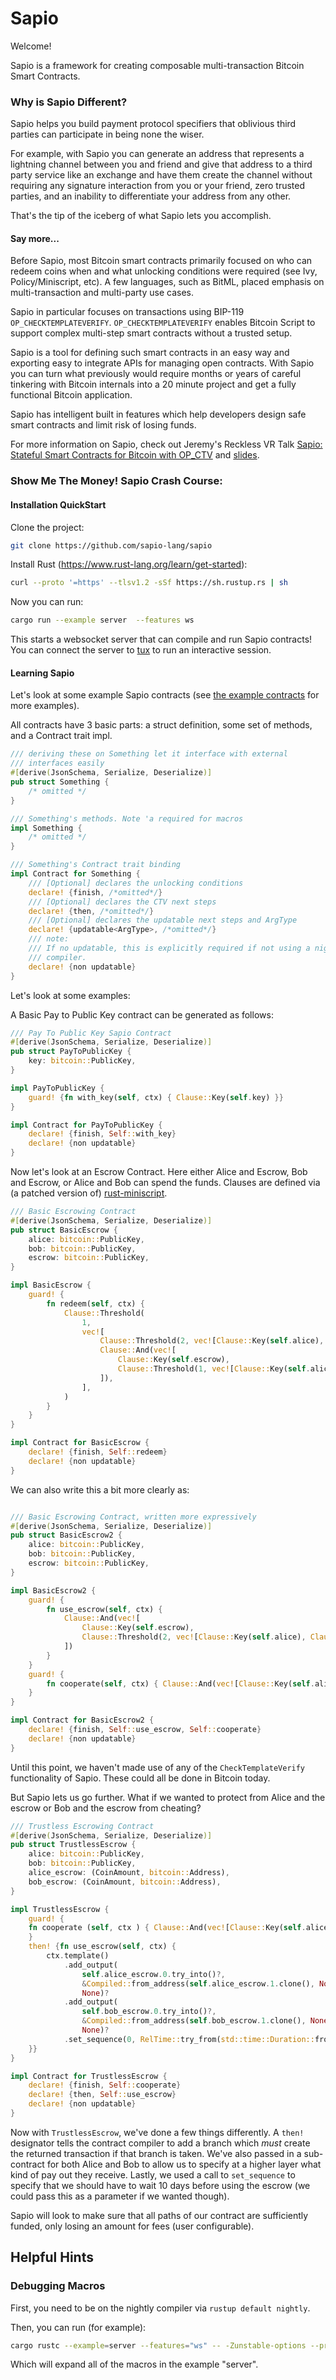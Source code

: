 # Sapio

Welcome!

Sapio is a framework for creating composable multi-transaction Bitcoin Smart Contracts.

### Why is Sapio Different?
Sapio helps you build payment protocol specifiers that oblivious third parties
can participate in being none the wiser.

For example, with Sapio you can generate an address that represents a lightning
channel between you and friend and give that address to a third party service
like an exchange and have them create the channel without requiring any
signature interaction from you or your friend, zero trusted parties, and an
inability to differentiate your address from any other.

That's the tip of the iceberg of what Sapio lets you accomplish.


#### Say more...
Before Sapio, most Bitcoin smart contracts primarily focused on who can redeem
coins when and what unlocking conditions were required (see Ivy,
Policy/Miniscript, etc). A few languages, such as BitML, placed emphasis on
multi-transaction and multi-party use cases.

Sapio in particular focuses on transactions using BIP-119
`OP_CHECKTEMPLATEVERIFY`. `OP_CHECKTEMPLATEVERIFY` enables Bitcoin Script to support
complex multi-step smart contracts without a trusted setup.

Sapio is a tool for defining such smart contracts in an easy way and exporting
easy to integrate APIs for managing open contracts. With Sapio you can turn what
previously would require months or years of careful tinkering with Bitcoin
internals into a 20 minute project and get a fully functional Bitcoin
application.

Sapio has intelligent built in features which help developers design safe smart
contracts and limit risk of losing funds.

For more information on Sapio, check out Jeremy's Reckless VR Talk [Sapio: Stateful Smart Contracts
for Bitcoin with OP_CTV](https://www.youtube.com/watch?v=4vDuttlImPc) and
[slides](https://docs.google.com/presentation/d/1X4AGNXJ5yCeHRrf5sa9DarWfDyEkm6fFUlrcIRQtUw4).

### Show Me The Money! Sapio Crash Course:

#### Installation QuickStart

Clone the project:

```bash
git clone https://github.com/sapio-lang/sapio
```

Install Rust (https://www.rust-lang.org/learn/get-started):

```bash
curl --proto '=https' --tlsv1.2 -sSf https://sh.rustup.rs | sh
```

Now you can run:

```bash
cargo run --example server  --features ws
```

This starts a websocket server that can compile and run Sapio contracts! You can connect the server
to [tux](https://github.com/sapio-lang/tux) to run an interactive session.

#### Learning Sapio


Let's look at some example Sapio contracts (see
[the example contracts](https://github.com/JeremyRubin/sapio/tree/master/sapio-contrib/src/contracts) for more
examples).

All contracts have 3 basic parts: a struct definition, some set of methods, and a Contract trait
impl.

```rust
/// deriving these on Something let it interface with external
/// interfaces easily
#[derive(JsonSchema, Serialize, Deserialize)]
pub struct Something {
    /* omitted */
}

/// Something's methods. Note 'a required for macros
impl Something {
    /* omitted */
}

/// Something's Contract trait binding
impl Contract for Something {
    /// [Optional] declares the unlocking conditions
    declare! {finish, /*omitted*/}
    /// [Optional] declares the CTV next steps
    declare! {then, /*omitted*/}
    /// [Optional] declares the updatable next steps and ArgType
    declare! {updatable<ArgType>, /*omitted*/}
    /// note:
    /// If no updatable, this is explicitly required if not using a nightly
    /// compiler.
    declare! {non updatable}
}
```

Let's look at some examples:


A Basic Pay to Public Key contract can be generated as follows:

```rust
/// Pay To Public Key Sapio Contract
#[derive(JsonSchema, Serialize, Deserialize)]
pub struct PayToPublicKey {
    key: bitcoin::PublicKey,
}

impl PayToPublicKey {
    guard! {fn with_key(self, ctx) { Clause::Key(self.key) }}
}

impl Contract for PayToPublicKey {
    declare! {finish, Self::with_key}
    declare! {non updatable}
}
```

Now let's look at an Escrow Contract. Here either Alice and Escrow, Bob and
Escrow, or Alice and Bob can spend the funds. Clauses are defined via (a patched
version of) [rust-miniscript](https://github.com/rust-bitcoin/rust-miniscript/).

```rust
/// Basic Escrowing Contract
#[derive(JsonSchema, Serialize, Deserialize)]
pub struct BasicEscrow {
    alice: bitcoin::PublicKey,
    bob: bitcoin::PublicKey,
    escrow: bitcoin::PublicKey,
}

impl BasicEscrow {
    guard! {
        fn redeem(self, ctx) {
            Clause::Threshold(
                1,
                vec![
                    Clause::Threshold(2, vec![Clause::Key(self.alice), Clause::Key(self.bob)]),
                    Clause::And(vec![
                        Clause::Key(self.escrow),
                        Clause::Threshold(1, vec![Clause::Key(self.alice), Clause::Key(self.bob)]),
                    ]),
                ],
            )
        }
    }
}

impl Contract for BasicEscrow {
    declare! {finish, Self::redeem}
    declare! {non updatable}
}
```

We can also write this a bit more clearly as:

```rust

/// Basic Escrowing Contract, written more expressively
#[derive(JsonSchema, Serialize, Deserialize)]
pub struct BasicEscrow2 {
    alice: bitcoin::PublicKey,
    bob: bitcoin::PublicKey,
    escrow: bitcoin::PublicKey,
}

impl BasicEscrow2 {
    guard! {
        fn use_escrow(self, ctx) {
            Clause::And(vec![
                Clause::Key(self.escrow),
                Clause::Threshold(2, vec![Clause::Key(self.alice), Clause::Key(self.bob)]),
            ])
        }
    }
    guard! {
        fn cooperate(self, ctx) { Clause::And(vec![Clause::Key(self.alice), Clause::Key(self.bob)]) }
    }
}

impl Contract for BasicEscrow2 {
    declare! {finish, Self::use_escrow, Self::cooperate}
    declare! {non updatable}
}
```

Until this point, we haven't made use of any of the `CheckTemplateVerify`
functionality of Sapio. These could all be done in Bitcoin today.

But Sapio lets us go further. What if we wanted to protect from Alice and the
escrow or Bob and the escrow from cheating?


```rust
/// Trustless Escrowing Contract
#[derive(JsonSchema, Serialize, Deserialize)]
pub struct TrustlessEscrow {
    alice: bitcoin::PublicKey,
    bob: bitcoin::PublicKey,
    alice_escrow: (CoinAmount, bitcoin::Address),
    bob_escrow: (CoinAmount, bitcoin::Address),
}

impl TrustlessEscrow {
    guard! {
    fn cooperate (self, ctx ) { Clause::And(vec![Clause::Key(self.alice), Clause::Key(self.bob)]) }
    }
    then! {fn use_escrow(self, ctx) {
        ctx.template()
            .add_output(
                self.alice_escrow.0.try_into()?,
                &Compiled::from_address(self.alice_escrow.1.clone(), None),
                None)?
            .add_output(
                self.bob_escrow.0.try_into()?,
                &Compiled::from_address(self.bob_escrow.1.clone(), None),
                None)?
            .set_sequence(0, RelTime::try_from(std::time::Duration::from_secs(10*24*60*60))?.into())?.into()
    }}
}

impl Contract for TrustlessEscrow {
    declare! {finish, Self::cooperate}
    declare! {then, Self::use_escrow}
    declare! {non updatable}
}
```


Now with `TrustlessEscrow`, we've done a few things differently. A `then!`
designator tells the contract compiler to add a branch which *must* create the
returned transaction if that branch is taken. We've also passed in a
sub-contract for both Alice and Bob to allow us to specify at a higher layer
what kind of pay out they receive. Lastly, we used a call to `set_sequence` to
specify that we should have to wait 10 days before using the escrow (we could
pass this as a parameter if we wanted though).

Sapio will look to make sure that all paths of our contract are sufficiently
funded, only losing an amount for fees (user configurable).



## Helpful Hints

### Debugging Macros

First, you need to be on the nightly compiler via `rustup default nightly`.

Then, you can run (for example):
```bash
cargo rustc --example=server --features="ws" -- -Zunstable-options --pretty=expanded
```

Which will expand all of the macros in the example "server".
